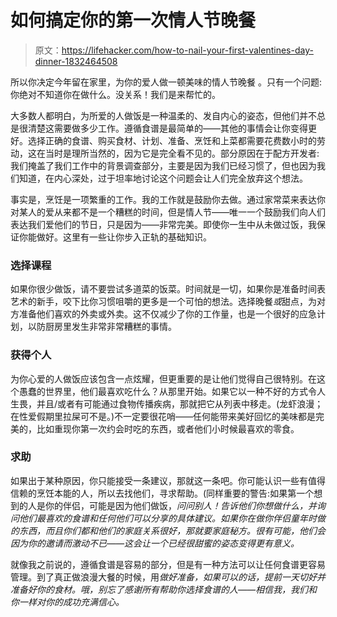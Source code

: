 # 如何搞定你的第一次情人节晚餐

> 原文：<https://lifehacker.com/how-to-nail-your-first-valentines-day-dinner-1832464508>

所以你决定今年留在家里，为你的爱人做一顿美味的情人节晚餐 。只有一个问题:你绝对不知道你在做什么。没关系！我们是来帮忙的。



大多数人都明白，为所爱的人做饭是一种温柔的、发自内心的姿态，但他们并不总是很清楚这需要做多少工作。遵循食谱是最简单的——其他的事情会让你变得更好。选择正确的食谱、购买食材、计划、准备、烹饪和上菜都需要花费数小时的劳动，这在当时是理所当然的，因为它是完全看不见的。部分原因在于配方开发者:我们掩盖了我们工作中的背景调查部分，主要是因为我们已经习惯了，但也因为我们知道，在内心深处，过于坦率地讨论这个问题会让人们完全放弃这个想法。

事实是，烹饪是一项繁重的工作。我的工作就是鼓励你去做。通过家常菜来表达你对某人的爱从来都不是一个糟糕的时间，但是情人节——唯一一个鼓励我们向人们表达我们爱他们的节日，只是因为——非常完美。即使你一生中从未做过饭，我保证你能做好。这里有一些让你步入正轨的基础知识。

### **选择课程**

如果你很少做饭，请不要尝试多道菜的饭菜。时间就是一切，如果你是准备时间表艺术的新手，咬下比你习惯咀嚼的更多是一个可怕的想法。选择晚餐*或*甜点，为对方准备他们喜欢的外卖或外卖。这不仅减少了你的工作量，也是一个很好的应急计划，以防厨房里发生非常非常糟糕的事情。

### **获得个人**

为你心爱的人做饭应该包含一点炫耀，但更重要的是让他们觉得自己很特别。在这个愚蠢的世界里，他们最喜欢吃什么？从那里开始。如果它以一种不好的方式令人生畏，并且/或者有可能通过食物传播疾病，那就把它从列表中移走。(龙虾浪漫；在性爱假期里拉屎可不是。)不一定要很花哨——任何能带来美好回忆的美味都是完美的，比如重现你第一次约会时吃的东西，或者他们小时候最喜欢的零食。

### **求助**

如果出于某种原因，你只能接受一条建议，那就这一条吧。你可能认识一些有值得信赖的烹饪本能的人，所以去找他们，寻求帮助。(同样重要的警告:如果第一个想到的人是你的伴侣，可能是因为他们做饭，*问问别人！告诉他们你想做什么，并询问他们最喜欢的食谱和任何他们可以分享的具体建议。如果你在做你伴侣童年时做的东西，而且你们都和他们的家庭关系很好，那就要家庭秘方。很有可能，他们会因为你的邀请而激动不已——这会让一个已经很甜蜜的姿态变得更有意义。*

就像我之前说的，遵循食谱是容易的部分，但是有一种方法可以让任何食谱更容易管理。到了真正做浪漫大餐的时候，用[](https://lifehacker.com/how-and-when-to-use-mise-en-place-1819188676)*做好准备，如果可以的话，提前一天切好并准备好你的食材。哦，别忘了感谢所有帮助你选择食谱的人——相信我，我们和你一样对你的成功充满信心。*